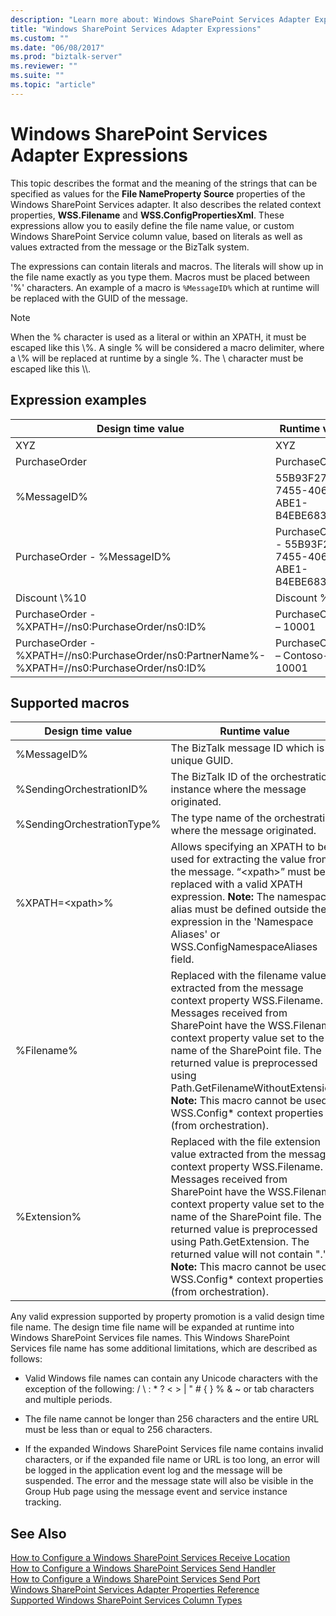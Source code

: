 ```yaml
---
description: "Learn more about: Windows SharePoint Services Adapter Expressions"
title: "Windows SharePoint Services Adapter Expressions"
ms.custom: ""
ms.date: "06/08/2017"
ms.prod: "biztalk-server"
ms.reviewer: ""
ms.suite: ""
ms.topic: "article"
---
```

# Windows SharePoint Services Adapter Expressions
This topic describes the format and the meaning of the strings that can be specified as values for the **File NameProperty Source** properties of the Windows SharePoint Services adapter. It also describes the related context properties, **WSS.Filename** and **WSS.ConfigPropertiesXml**. These expressions allow you to easily define the file name value, or custom Windows SharePoint Service column value, based on literals as well as values extracted from the message or the BizTalk system.  
  
 The expressions can contain literals and macros. The literals will show up in the file name exactly as you type them. Macros must be placed between '%' characters. An example of a macro is `%MessageID%` which at runtime will be replaced with the GUID of the message.  
  
> [!NOTE]
>  When the % character is used as a literal or within an XPATH, it must be escaped like this \\%. A single % will be considered a macro delimiter, where a \\% will be replaced at runtime by a single %. The \ character must be escaped like this \\\\.  
  
## Expression examples  
  
|Design time value|Runtime value|  
|-----------------------|-------------------|  
|XYZ|XYZ|  
|PurchaseOrder|PurchaseOrder|  
|%MessageID%|55B93F27-7455-4066-ABE1-B4EBE6839A1A|  
|PurchaseOrder - %MessageID%|PurchaseOrder - 55B93F27-7455-4066-ABE1-B4EBE6839A1A|  
|Discount \\%10|Discount %10|  
|PurchaseOrder - %XPATH=//ns0:PurchaseOrder/ns0:ID%|PurchaseOrder – 10001|  
|PurchaseOrder - %XPATH=//ns0:PurchaseOrder/ns0:PartnerName%-%XPATH=//ns0:PurchaseOrder/ns0:ID%|PurchaseOrder – Contoso-10001|  
  
## Supported macros  
  
|Design time value|Runtime value|  
|-----------------------|-------------------|  
|%MessageID%|The BizTalk message ID which is a unique GUID.|  
|%SendingOrchestrationID%|The BizTalk ID of the orchestration instance where the message originated.|  
|%SendingOrchestrationType%|The type name of the orchestration where the message originated.|  
|%XPATH=\<xpath\>%|Allows specifying an XPATH to be used for extracting the value from the message. “\<xpath\>” must be replaced with a valid XPATH expression. **Note:**  The namespace alias must be defined outside the expression in the 'Namespace Aliases' or WSS.ConfigNamespaceAliases field.|  
|%Filename%|Replaced with the filename value extracted from the message context property WSS.Filename. Messages received from SharePoint have the WSS.Filename context property value set to the name of the SharePoint file. The returned value is preprocessed using Path.GetFilenameWithoutExtension. **Note:**  This macro cannot be used in WSS.Config* context properties (from orchestration).|  
|%Extension%|Replaced with the file extension value extracted from the message context property WSS.Filename. Messages received from SharePoint have the WSS.Filename context property value set to the name of the SharePoint file. The returned value is preprocessed using Path.GetExtension. The returned value will not contain ".". **Note:**  This macro cannot be used in WSS.Config* context properties (from orchestration).|  
  
 Any valid expression supported by property promotion is a valid design time file name. The design time file name will be expanded at runtime into Windows SharePoint Services file names. This Windows SharePoint Services file name has some additional limitations, which are described as follows:  
  
-   Valid Windows file names can contain any Unicode characters with the exception of the following: /  \  :  *  ?  <  >  &#124;  "  #  {  }  %  &  ~ or tab characters and multiple periods.  
  
-   The file name cannot be longer than 256 characters and the entire URL must be less than or equal to 256 characters.  
  
-   If the expanded Windows SharePoint Services file name contains invalid characters, or if the expanded file name or URL is too long, an error will be logged in the application event log and the message will be suspended. The error and the message state will also be visible in the Group Hub page using the message event and service instance tracking.  
  
## See Also  
 [How to Configure a Windows SharePoint Services Receive Location](../core/how-to-configure-a-windows-sharepoint-services-receive-location.md)   
 [How to Configure a Windows SharePoint Services Send Handler](../core/how-to-configure-a-windows-sharepoint-services-send-handler.md)   
 [How to Configure a Windows SharePoint Services Send Port](../core/how-to-configure-a-windows-sharepoint-services-send-port.md)   
 [Windows SharePoint Services Adapter Properties Reference](../core/windows-sharepoint-services-adapter-properties-reference.md)   
 [Supported Windows SharePoint Services Column Types](../core/supported-windows-sharepoint-services-column-types.md)
